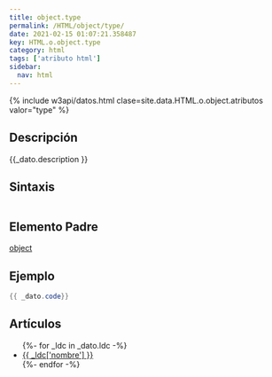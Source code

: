 ```yaml
---
title: object.type
permalink: /HTML/object/type/
date: 2021-02-15 01:07:21.358487
key: HTML.o.object.type
category: html
tags: ['atributo html']
sidebar: 
  nav: html
---
```


{% include w3api/datos.html clase=site.data.HTML.o.object.atributos valor="type" %}

## Descripción
{{_dato.description }}

## Sintaxis
~~~html
~~~

## Elemento Padre
[object](/HTML/object/)

## Ejemplo
~~~java
{{ _dato.code}}
~~~

## Artículos
<ul>
{%- for _ldc in _dato.ldc -%}
   <li>
       <a href="{{_ldc['url'] }}">{{ _ldc['nombre'] }}</a>
   </li>
{%- endfor -%}
</ul>
